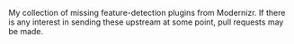 My collection of missing feature-detection plugins from Modernizr. If there is any interest in sending these upstream at some point, pull requests may be made. 
